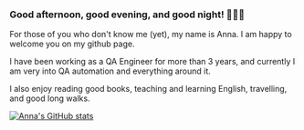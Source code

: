 ### Good afternoon, good evening, and good night! 🌟🌟🌟 

For those of you who don't know me (yet), my name is Anna.
I am happy to welcome you on my github page.

I have been working as a QA Engineer for more than 3 years, and currently I am very into QA automation and everything around it. 

I also enjoy reading good books, teaching and learning English, travelling, and good long walks.

[![Anna's GitHub stats](https://github-readme-stats.vercel.app/api?username=ashivrina)](https://github.com/ashivrina/github-readme-stats)


<!--
**ashivrina/ashivrina** is a ✨ _special_ ✨ repository because its `README.md` (this file) appears on your GitHub profile.

Here are some ideas to get you started:

- 🔭 I’m currently working on ...
- 🌱 I’m currently learning ...
- 👯 I’m looking to collaborate on ...
- 🤔 I’m looking for help with ...
- 💬 Ask me about ...
- 📫 How to reach me: ...
- 😄 Pronouns: ...
- ⚡ Fun fact: ...
-->
